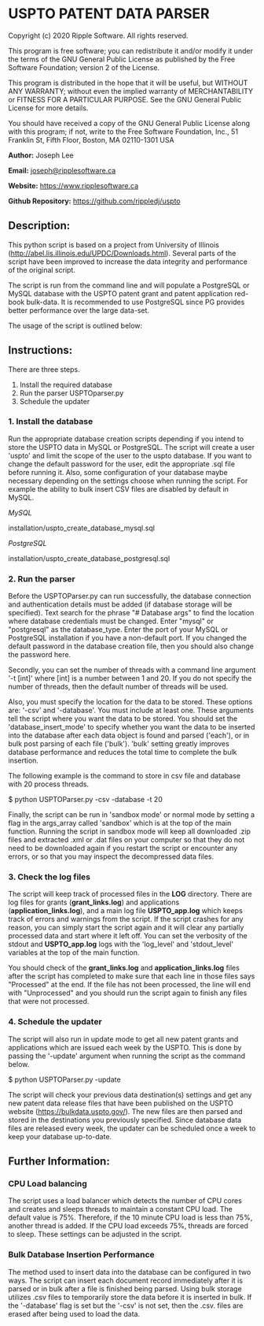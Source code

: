 # **USPTO PATENT DATA PARSER**

Copyright (c) 2020 Ripple Software. All rights reserved.

This program is free software; you can redistribute it and/or modify it under the terms of the GNU General Public License as published by the Free Software Foundation; version 2 of the License.

This program is distributed in the hope that it will be useful, but WITHOUT ANY WARRANTY; without even the implied warranty of MERCHANTABILITY or FITNESS FOR A PARTICULAR PURPOSE.  See the GNU General Public License for more details.

You should have received a copy of the GNU General Public License along with this program; if not, write to the Free Software Foundation, Inc., 51 Franklin St, Fifth Floor, Boston, MA 02110-1301  USA

**Author:** Joseph Lee

**Email:** joseph@ripplesoftware.ca

**Website:** https://www.ripplesoftware.ca

**Github Repository:** https://github.com/rippledj/uspto

## **Description:**
This python script is based on a project from University of Illinois (http://abel.lis.illinois.edu/UPDC/Downloads.html). Several parts of the script have been improved to increase the data integrity and performance of the original script.

The script is run from the command line and will populate a PostgreSQL or MySQL database with the USPTO patent grant and patent application red-book bulk-data.
It is recommended to use PostgreSQL since PG provides better performance over the large data-set.

The usage of the script is outlined below:

## **Instructions:**
There are three steps.
1. Install the required database
2. Run the parser USPTOparser.py
3. Schedule the updater

### 1. Install the database

Run the appropriate database creation scripts depending if you intend to store the USPTO data in MySQL or PostgreSQL.  The script will create a user  'uspto' and limit the scope of the user to the uspto database. If you want to change the default password for the user, edit the appropriate .sql file before running it.  Also, some configuration of your database maybe necessary depending on the settings choose when running the script.  For example the ability to bulk insert CSV files are disabled by default in MySQL.

_MySQL_

installation/uspto_create_database_mysql.sql

_PostgreSQL_

installation/uspto_create_database_postgresql.sql

### 2. Run the parser

Before the USPTOParser.py can run successfully, the database connection and authentication details must be added (if database storage will be specified). Text search for the phrase "# Database args" to find the location where database credentials must be changed. Enter "mysql" or "postgresql" as the database_type. Enter the port of your MySQL or PostgreSQL installation if you have a non-default port. If you changed the default password in the database creation file, then you should also change the password here.

Secondly, you can set the number of threads with a command line argument '-t [int]' where [int] is a number between 1 and 20.  If you do not specify the number of threads, then the default number of threads will be used.

Also, you must specify the location for the data to be stored.  These options are: '-csv' and '-database'.  You must include at least one. These arguments tell the script where you want the data to be stored. You should set the 'database_insert_mode' to specify whether you want the data to be inserted into the database after each data object is found and parsed ('each'), or in bulk post parsing of each file ('bulk').  'bulk' setting greatly improves database performance and reduces the total time to complete the bulk insertion.

The following example is the command to store in csv file and database with 20 process threads.

$ python USPTOParser.py -csv -database -t 20

Finally, the script can be run in 'sandbox mode' or normal mode by setting a flag in the args_array called 'sandbox' which is at the top of the main function.  Running the script in sandbox mode will keep all downloaded .zip files and extracted .xml or .dat files on your computer so that they do not need to be downloaded again if you restart the script or encounter any errors, or so that you may inspect the decompressed data files.

### 3. Check the log files

The script will keep track of processed files in the **LOG** directory. There are log files for grants (**grant_links.log**) and applications (**application_links.log**), and a main log file **USPTO_app.log** which keeps track of errors and warnings from the script.  If the script crashes for any reason, you can simply start the script again and it will clear any partially processed data and start where it left off.  You can set the verbosity of the stdout and **USPTO_app.log** logs with the 'log_level' and 'stdout_level' variables at the top of the main function.

You should check of the **grant_links.log** and **application_links.log** files after the script has completed to make sure that each line in those files says "Processed" at the end.  If the file has not been processed, the line will end with "Unprocessed" and you should run the script again to finish any files that were not processed.

### 4. Schedule the updater

The script will also run in update mode to get all new patent grants and applications which are issued each week by the USPTO. This is done by passing the '-update' argument when running the script as the command below.

$ python USPTOParser.py -update

The script will check your previous data destination(s) settings and get any new patent data release files that have been published on the USPTO website (https://bulkdata.uspto.gov/).  The new files are then parsed and stored in the destinations you previously specified.  Since database data files are released every week, the updater can be scheduled once a week to keep your database up-to-date.

## **Further Information:**

### CPU Load balancing

The script uses a load balancer which detects the number of CPU cores and creates and sleeps threads to maintain a constant CPU load.  The default value is 75%. Therefore, if the 10 minute CPU load is less than 75%, another thread is added.  If the CPU load exceeds 75%, threads are forced to sleep.  These settings can be adjusted in the script.

### Bulk Database Insertion Performance

The method used to insert data into the database can be configured in two ways.  The script can insert each document record immediately after it is parsed or in bulk after a file is finished being parsed.  Using bulk storage utilizes .csv files to temporarily store the data before it is inserted in bulk.  If the '-database' flag is set but the '-csv' is not set, then the .csv. files are erased after being used to load the data.  
